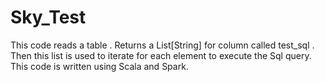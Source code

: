 # Sky_Test
This code reads a table . Returns a List[String] for column called test_sql .
Then this list is used to iterate for each element to execute the Sql query.
This code is written using Scala and Spark.
